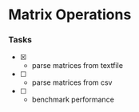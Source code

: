 # Matrix Operations

### Tasks

* [x] - parse matrices from textfile 
* [ ] - parse matrices from csv 
* [ ] - benchmark performance
